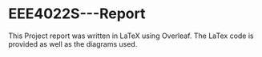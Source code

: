 # EEE4022S---Report

This Project report was written in LaTeX using Overleaf. The LaTex code is provided as well as the diagrams used.

